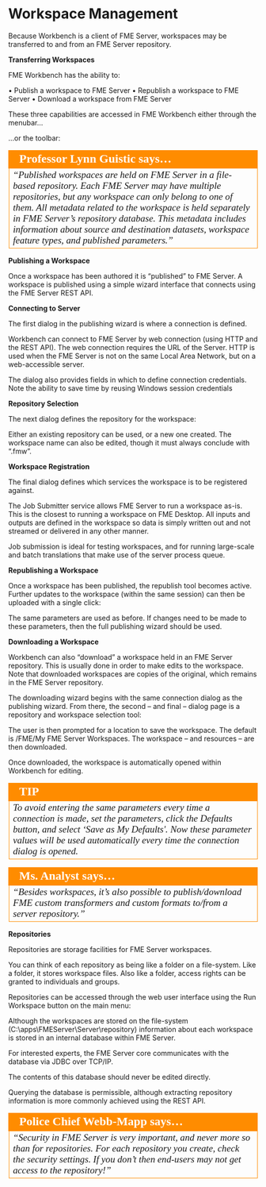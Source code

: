 # Workspace Management

Because Workbench is a client of FME Server, workspaces may be transferred to and from an FME Server repository.

**Transferring Workspaces**

FME Workbench has the ability to:

• Publish a workspace to FME Server
• Republish a workspace to FME Server
• Download a workspace from FME Server

These three capabilities are accessed in FME Workbench either through the menubar…


…or the toolbar:


<table style="border-spacing: 0px">
<tr>
<td style="vertical-align:middle;background-color:darkorange;border: 2px solid darkorange">
<i class="fa fa-quote-left fa-lg fa-pull-left fa-fw" style="color:white;padding-right: 12px;vertical-align:text-top"></i>
<span style="color:white;font-size:x-large;font-weight: bold;font-family:serif">Professor Lynn Guistic says…</span>
</td>
</tr>

<tr>
<td style="border: 1px solid darkorange">
<span style="font-family:serif; font-style:italic; font-size:larger">
“Published workspaces are held on FME Server in a file-based
repository. Each FME Server may have multiple repositories, but any
workspace can only belong to one of them.
All metadata related to the workspace is held separately in FME Server’s
repository database. This metadata includes information about source
and destination datasets, workspace feature types, and published
parameters.”
</span>
</td>
</tr>
</table>

**Publishing a Workspace**

Once a workspace has been authored it is “published” to FME Server. A workspace is published using a simple wizard interface that connects using the FME Server REST API.

**Connecting to Server**

The first dialog in the publishing wizard is where a connection is defined.

Workbench can connect to FME Server by web connection (using HTTP and the REST API).
The web connection requires the URL of the Server. HTTP is used when the FME Server is not on the same Local Area Network, but on a web-accessible server.

The dialog also provides fields in which to define connection credentials. Note the ability to save time by reusing Windows session credentials

**Repository Selection**

The next dialog defines the repository for the workspace:

Either an existing repository can be used, or a new one created. The workspace name can also be edited, though it must always conclude with “.fmw”.

**Workspace Registration**

The final dialog defines which services the workspace is to be registered against.

The Job Submitter service allows FME Server to run a workspace as-is. This is the closest to running a workspace on FME Desktop. All inputs and outputs are defined in the workspace so data is simply written out and not streamed or delivered in any other manner.

Job submission is ideal for testing workspaces, and for running large-scale and batch translations that make use of the server process queue.

**Republishing a Workspace**

Once a workspace has been published, the republish tool becomes active.
Further updates to the workspace (within the same session) can then be uploaded with a single click:

The same parameters are used as before. If changes need to be made to these parameters, then the full publishing wizard should be used.

**Downloading a Workspace**

Workbench can also “download” a workspace held in an FME Server repository. This is usually done in order to make edits to the workspace. Note that downloaded workspaces are copies of the original, which remains in the FME Server repository.

The downloading wizard begins with the same connection dialog as the publishing wizard. From there, the second – and final – dialog page is a repository and workspace selection tool:

The user is then prompted for a location to save the workspace. The default is <user>/FME/My FME Server Workspaces. The workspace – and resources – are then downloaded.

Once downloaded, the workspace is automatically opened within Workbench for editing.

<table style="border-spacing: 0px">
<tr>
<td style="vertical-align:middle;background-color:darkorange;border: 2px solid darkorange">
<i class="fa fa-info-circle fa-lg fa-pull-left fa-fw" style="color:white;padding-right: 12px;vertical-align:text-top"></i>
<span style="color:white;font-size:x-large;font-weight: bold;font-family:serif">TIP</span>
</td>
</tr>

<tr>
<td style="border: 1px solid darkorange">
<span style="font-family:serif; font-style:italic; font-size:larger">
To avoid entering the same parameters every time a connection is made, set the
parameters, click the Defaults button, and select ‘Save as My Defaults'. Now these
parameter values will be used automatically every time the connection dialog is opened.
</span>
</td>
</tr>
</table>

<table style="border-spacing: 0px">
<tr>
<td style="vertical-align:middle;background-color:darkorange;border: 2px solid darkorange">
<i class="fa fa-quote-left fa-lg fa-pull-left fa-fw" style="color:white;padding-right: 12px;vertical-align:text-top"></i>
<span style="color:white;font-size:x-large;font-weight: bold;font-family:serif">Ms. Analyst says…</span>
</td>
</tr>

<tr>
<td style="border: 1px solid darkorange">
<span style="font-family:serif; font-style:italic; font-size:larger">
“Besides workspaces, it’s also possible to publish/download FME custom
transformers and custom formats to/from a server repository.”
</span>
</td>
</tr>
</table>

**Repositories**

Repositories are storage facilities for FME Server workspaces.

You can think of each repository as being like a folder on a file-system. Like a folder, it stores workspace files. Also like a folder, access rights can be granted to individuals and groups.

Repositories can be accessed through the web user interface using the Run Workspace button on the main menu:

Although the workspaces are stored on the file-system (C:\apps\FMEServer\Server\repository) information about each workspace is stored in an internal database within FME Server.

For interested experts, the FME Server core communicates with the database via JDBC over TCP/IP.

The contents of this database should never be edited directly.

Querying the database is permissible, although extracting repository information is more commonly achieved using the REST API.

<table style="border-spacing: 0px">
<tr>
<td style="vertical-align:middle;background-color:darkorange;border: 2px solid darkorange">
<i class="fa fa-quote-left fa-lg fa-pull-left fa-fw" style="color:white;padding-right: 12px;vertical-align:text-top"></i>
<span style="color:white;font-size:x-large;font-weight: bold;font-family:serif">Police Chief Webb-Mapp says…</span>
</td>
</tr>

<tr>
<td style="border: 1px solid darkorange">
<span style="font-family:serif; font-style:italic; font-size:larger">
“Security in FME Server is very important, and
never more so than for repositories.
For each repository you create, check the
security settings. If you don’t then end-users
may not get access to the repository!”
</span>
</td>
</tr>
</table>

